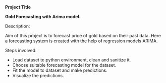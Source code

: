 **Project Title**

**Gold Forecasting with Arima model.**

Description:

Aim of this project is to forecast price of gold based on their past data. Here a forecasting system is created with the help of regression models ARIMA.

Steps involved:

* Load dataset to python environment, clean and sanitize it.
* Choose suitable forecasting model for the dataset.
* Fit the model to dataset and make predictions.
* Visualize the predictions.
